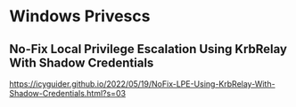 # Windows Privescs
## No-Fix Local Privilege Escalation Using KrbRelay With Shadow Credentials
https://icyguider.github.io/2022/05/19/NoFix-LPE-Using-KrbRelay-With-Shadow-Credentials.html?s=03
